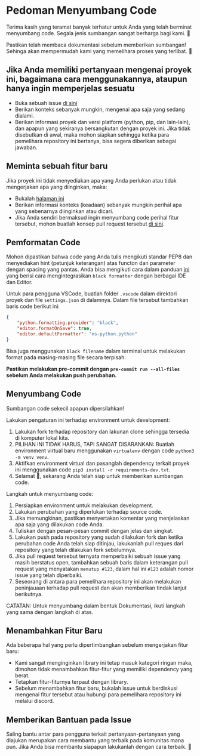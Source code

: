 # Pedoman Menyumbang Code

Terima kasih yang teramat banyak terhatur untuk Anda yang telah berminat menyumbang code. Segala jenis sumbangan sangat berharga bagi kami. 📝

Pastikan telah membaca dokumentasi sebelum memberikan sumbangan! Sehinga akan mempermudah kami yang memelihara proses  yang terlibat. 💚

## Jika Anda memiliki pertanyaan mengenai proyek ini, bagaimana cara menggunakannya, ataupun hanya ingin memperjelas sesuatu

* Buka sebuah issue [di sini](https://github.com/saktibuana/superpykit/issues)
* Berikan  konteks sebanyak mungkin, mengenai apa saja yang sedang dialami.
* Berikan informasi proyek dan versi platform (python, pip, dan lain-lain), dan apapun yang sekiranya bersangkutan dengan proyek ini. Jika tidak disebutkan di awal, maka mohon siapkan sehingga ketika para pemelihara repository ini bertanya, bisa segera diberikan sebagai jawaban.

## Meminta sebuah fitur baru

Jika proyek ini tidak menyediakan apa yang Anda perlukan atau tidak mengerjakan apa yang diinginkan, maka:

* Bukalah  [halaman ini](https://pywhatkit.herokuapp.com/request-feature)
* Berikan informasi konteks (keadaan) sebanyak mungkin  perihal apa yang sebenarnya diinginkan atau dicari.
* Jika Anda sendiri bermaksud ingin menyumbang code perihal fitur tersebut, mohon buatlah konsep pull request tersebut [di sini](https://github.com/saktibuana/superpykit/pulls).

## Pemformatan Code

Mohon dipastikan bahwa code yang Anda tulis mengikuti  standar PEP8 dan menyediakan hint (petunjuk keterangan) atas functon dan parameter dengan spacing yang pantas.
Anda bisa mengikuti cara dalam panduan [ini](https://black.readthedocs.io/en/stable/integrations/editors.html) yang berisi cara mengintegrasikan `black formatter` dengan berbagai IDE dan Editor.

Untuk para pengguna VSCode, buatlah folder `.vscode` dalam direktori proyek dan file `settings.json` di dalamnya. Dalam file tersebut tambahkan baris code berikut ini:

```json
{
    "python.formatting.provider": "black",
    "editor.formatOnSave": true,
    "editor.defaultFormatter": "ms-python.python"
}
```

Bisa juga menggunakan `black filename` dalam terminal untuk melakukan format pada masing-masing file secara terpisah.

**Pastikan melakukan pre-commit dengan `pre-commit run --all-files` sebelum Anda melakukan push perubahan.**

## Menyumbang Code

Sumbangan code sekecil apapun dipersilahkan!

Lakukan pengaturan ini terhadap environment untuk development:

1. Lakukan fork terhadap repository dan lakunan clone sehingga tersedia di komputer lokal kita.
2. PILIHAN INI TIDAK HARUS, TAPI SANGAT DISARANKAN: Buatlah environment virtual baru menggunakan `virtualenv` dengan code `python3 -m venv venv`.
3. Aktifkan environment virtual dan pasanglah dependency terkait proyek ini menggunakan code `pip3 install -r requirements-dev.txt`.
4. Selamat 🎉, sekarang Anda telah siap untuk memberikan sumbangan code.

Langkah untuk menyumbang code:

1. Persiapkan environment untuk melakukan development.
2. Lakukan perubahan yang diperlukan terhadap source code.
3. Jika memungkinan, pastikan menyertakan komentar yang menjelaskan apa saja yang dilakukan code Anda.
4. Tuliskan dengan pesan-pesan commit dengan jelas dan singkat.
5. Lakukan push pada repository yang sudah dilakukan fork dan ketika perubahan code Anda telah siap ditinjau, lakukanlah pull reques dari repository yang telah dilakukan fork sebelumnya.
6. Jika pull request tersebut ternyata memperbaiki sebuah issue yang masih berstatus open, tambahkan sebuah baris dalam keterangan pull request yang menyatakan `menutup #123`, dalam hal ini `#123` adalah nomor issue yang telah diperbaiki.
7. Seseorang di antara para pemelihara repository ini akan melakukan peninjauaan terhadap pull request dan akan memberikan tindak lanjut berikutnya.

CATATAN: Untuk menyumbang dalam bentuk Dokumentasi, ikuti langkah yang sama dengan langkah di atas.

## Menambahkan Fitur Baru

Ada beberapa hal yang perlu dipertimbangkan sebelum mengerjakan fitur baru:

* Kami sangat menginginkan library ini tetap masuk kategori ringan maka, dimohon tidak menambahkan fitur-fitur yang memiliki dependency yang berat.
* Tetapkan fitur-fiturnya terpaut dengan library.
* Sebelum menambahkan fitur baru, bukalah issue untuk berdiskusi mengenai fitur tersebut atau hubungi para pemelihara repository ini melalui discord.

## Memberikan Bantuan pada Issue

Saling bantu antar para pengguna terkait pertanyaan-pertanyaan yang diajukan merupakan cara membantu yang terbaik pada komunitas mana pun. Jika Anda bisa membantu siapapun lakukanlah dengan cara terbaik. 🙂
